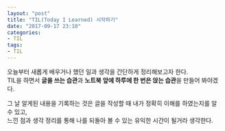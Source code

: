 ```yaml
---
layout: "post"
title: "TIL(Today I Learned) 시작하기"
date: "2017-09-17 23:10"
categories:
- TIL
tags:
- TIL
---
```


오늘부터 새롭게 배우거나 했던 일과 생각을 간단하게 정리해보고자 한다. <br/>
TIL을 하면서 **글을 쓰는 습관**과 **노트북 앞에 하루에 한 번은 앉는 습관**을 만들어 봐야겠다.<br/>

그 날 알게된 내용을 기록하는 것은 글을 작성할 때 내가 정확히 이해를 하였는지를 알 수 있고, <br/>
느낀 점과 생각 정리를 통해 나를 되돌아 볼 수 있는 유익한 시간이 될거라 생각한다.

